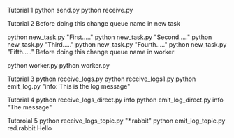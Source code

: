 Tutorial 1
python send.py
python receive.py

Tutorial 2
Before doing this change queue name in new task

python new_task.py "First....."
python new_task.py "Second....."
python new_task.py "Third....."
python new_task.py "Fourth....."
python new_task.py "Fifth....."
Before doing this change queue name in worker

python worker.py
python worker.py

Tutorial 3
python receive_logs.py
python receive_logs1.py
python emit_log.py "info: This is the log message"

Tutorial 4
python receive_logs_direct.py info
python emit_log_direct.py info "The message"

Tutoroial 5
python receive_logs_topic.py "*.rabbit"
python emit_log_topic.py red.rabbit Hello

